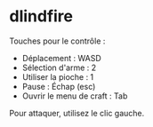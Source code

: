 # dlindfire

Touches pour le contrôle :

- Déplacement : WASD
- Sélection d'arme : 2
- Utiliser la pioche : 1
- Pause : Échap (esc)
- Ouvrir le menu de craft : Tab

Pour attaquer, utilisez le clic gauche.

